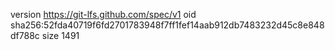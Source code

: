version https://git-lfs.github.com/spec/v1
oid sha256:52fda40719f6fd2701783948f7ff1fef14aab912db7483232d45c8e848df788c
size 1491
